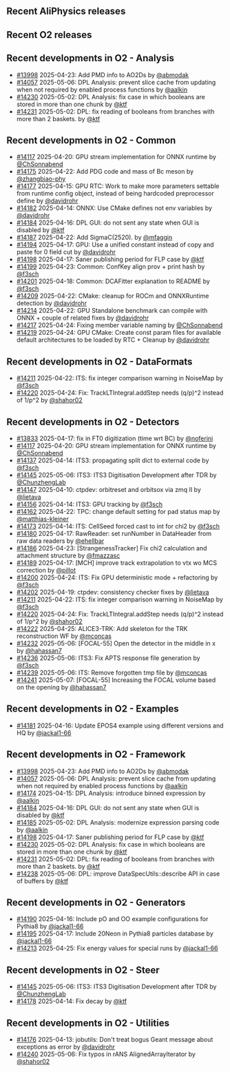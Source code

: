 ## Recent AliPhysics releases
## Recent O2 releases
## Recent developments in O2 - Analysis
- [\#13998](https://github.com/AliceO2Group/AliceO2/pull/13998) 2025-04-23: Add PMD info to AO2Ds by [@abmodak](https://github.com/abmodak)
- [\#14057](https://github.com/AliceO2Group/AliceO2/pull/14057) 2025-05-06: DPL Analysis: prevent slice cache from updating when not required by enabled process functions by [@aalkin](https://github.com/aalkin)
- [\#14230](https://github.com/AliceO2Group/AliceO2/pull/14230) 2025-05-02: DPL Analysis: fix case in which booleans are stored in more than one chunk by [@ktf](https://github.com/ktf)
- [\#14231](https://github.com/AliceO2Group/AliceO2/pull/14231) 2025-05-02: DPL: fix reading of booleans from branches with more than 2 baskets. by [@ktf](https://github.com/ktf)
## Recent developments in O2 - Common
- [\#14117](https://github.com/AliceO2Group/AliceO2/pull/14117) 2025-04-20: GPU stream implementation for ONNX runtime by [@ChSonnabend](https://github.com/ChSonnabend)
- [\#14175](https://github.com/AliceO2Group/AliceO2/pull/14175) 2025-04-22: Add PDG code and mass of Bc meson by [@zhangbiao-phy](https://github.com/zhangbiao-phy)
- [\#14177](https://github.com/AliceO2Group/AliceO2/pull/14177) 2025-04-15: GPU RTC: Work to make more parameters settable from runtime config object, instead of being hardcoded preprocessor define by [@davidrohr](https://github.com/davidrohr)
- [\#14182](https://github.com/AliceO2Group/AliceO2/pull/14182) 2025-04-14: ONNX: Use CMake defines not env variables by [@davidrohr](https://github.com/davidrohr)
- [\#14184](https://github.com/AliceO2Group/AliceO2/pull/14184) 2025-04-16: DPL GUI: do not sent any state when GUI is disabled by [@ktf](https://github.com/ktf)
- [\#14187](https://github.com/AliceO2Group/AliceO2/pull/14187) 2025-04-22: Add SigmaC(2520). by [@mfaggin](https://github.com/mfaggin)
- [\#14194](https://github.com/AliceO2Group/AliceO2/pull/14194) 2025-04-17: GPU: Use a unified constant instead of copy and paste for 0 field cut by [@davidrohr](https://github.com/davidrohr)
- [\#14198](https://github.com/AliceO2Group/AliceO2/pull/14198) 2025-04-17: Saner publishing period for FLP case by [@ktf](https://github.com/ktf)
- [\#14199](https://github.com/AliceO2Group/AliceO2/pull/14199) 2025-04-23: Common: ConfKey align prov + print hash by [@f3sch](https://github.com/f3sch)
- [\#14201](https://github.com/AliceO2Group/AliceO2/pull/14201) 2025-04-18: Common: DCAFitter explanation to README by [@f3sch](https://github.com/f3sch)
- [\#14209](https://github.com/AliceO2Group/AliceO2/pull/14209) 2025-04-22: CMake: cleanup for ROCm and ONNXRuntime detection by [@davidrohr](https://github.com/davidrohr)
- [\#14214](https://github.com/AliceO2Group/AliceO2/pull/14214) 2025-04-22: GPU Standalone benchmark can compile with ONNX + couple of related fixes by [@davidrohr](https://github.com/davidrohr)
- [\#14217](https://github.com/AliceO2Group/AliceO2/pull/14217) 2025-04-24: Fixing member variable naming by [@ChSonnabend](https://github.com/ChSonnabend)
- [\#14219](https://github.com/AliceO2Group/AliceO2/pull/14219) 2025-04-24: GPU CMake: Create const param files for available default architectures to be loaded by RTC + Cleanup by [@davidrohr](https://github.com/davidrohr)
## Recent developments in O2 - DataFormats
- [\#14211](https://github.com/AliceO2Group/AliceO2/pull/14211) 2025-04-22: ITS: fix integer comparison warning in NoiseMap by [@f3sch](https://github.com/f3sch)
- [\#14220](https://github.com/AliceO2Group/AliceO2/pull/14220) 2025-04-24: Fix: TrackLTIntegral.addStep needs (q/p)^2 instead of 1/p^2 by [@shahor02](https://github.com/shahor02)
## Recent developments in O2 - Detectors
- [\#13833](https://github.com/AliceO2Group/AliceO2/pull/13833) 2025-04-17: fix in FT0 digitization (time wrt BC) by [@noferini](https://github.com/noferini)
- [\#14117](https://github.com/AliceO2Group/AliceO2/pull/14117) 2025-04-20: GPU stream implementation for ONNX runtime by [@ChSonnabend](https://github.com/ChSonnabend)
- [\#14137](https://github.com/AliceO2Group/AliceO2/pull/14137) 2025-04-14: ITS3: propagating split dict to external code by [@f3sch](https://github.com/f3sch)
- [\#14145](https://github.com/AliceO2Group/AliceO2/pull/14145) 2025-05-06: ITS3: ITS3 Digitisation Development after TDR by [@ChunzhengLab](https://github.com/ChunzhengLab)
- [\#14147](https://github.com/AliceO2Group/AliceO2/pull/14147) 2025-04-10: ctpdev: orbitreset and orbitsox via zmq II by [@lietava](https://github.com/lietava)
- [\#14156](https://github.com/AliceO2Group/AliceO2/pull/14156) 2025-04-14: ITS3: GPU tracking by [@f3sch](https://github.com/f3sch)
- [\#14162](https://github.com/AliceO2Group/AliceO2/pull/14162) 2025-04-22: TPC: change default setting for pad status map by [@matthias-kleiner](https://github.com/matthias-kleiner)
- [\#14173](https://github.com/AliceO2Group/AliceO2/pull/14173) 2025-04-14: ITS: CellSeed forced cast to int for chi2 by [@f3sch](https://github.com/f3sch)
- [\#14180](https://github.com/AliceO2Group/AliceO2/pull/14180) 2025-04-17: RawReader: set runNumber in DataHeader from raw data readers by [@ehellbar](https://github.com/ehellbar)
- [\#14186](https://github.com/AliceO2Group/AliceO2/pull/14186) 2025-04-23: [StrangenessTracker] Fix chi2 calculation and attachment structure by [@fmazzasc](https://github.com/fmazzasc)
- [\#14189](https://github.com/AliceO2Group/AliceO2/pull/14189) 2025-04-17: [MCH] improve track extrapolation to vtx wo MCS correction by [@pillot](https://github.com/pillot)
- [\#14200](https://github.com/AliceO2Group/AliceO2/pull/14200) 2025-04-24: ITS: Fix GPU deterministic mode + refactoring by [@f3sch](https://github.com/f3sch)
- [\#14202](https://github.com/AliceO2Group/AliceO2/pull/14202) 2025-04-19: ctpdev: consistency checker fixes by [@lietava](https://github.com/lietava)
- [\#14211](https://github.com/AliceO2Group/AliceO2/pull/14211) 2025-04-22: ITS: fix integer comparison warning in NoiseMap by [@f3sch](https://github.com/f3sch)
- [\#14220](https://github.com/AliceO2Group/AliceO2/pull/14220) 2025-04-24: Fix: TrackLTIntegral.addStep needs (q/p)^2 instead of 1/p^2 by [@shahor02](https://github.com/shahor02)
- [\#14222](https://github.com/AliceO2Group/AliceO2/pull/14222) 2025-04-25: ALICE3-TRK: Add skeleton for the TRK reconstruction WF by [@mconcas](https://github.com/mconcas)
- [\#14232](https://github.com/AliceO2Group/AliceO2/pull/14232) 2025-05-06: [FOCAL-55] Open the detector in the middle in x by [@hahassan7](https://github.com/hahassan7)
- [\#14236](https://github.com/AliceO2Group/AliceO2/pull/14236) 2025-05-06: ITS3: Fix APTS response file generation by [@f3sch](https://github.com/f3sch)
- [\#14239](https://github.com/AliceO2Group/AliceO2/pull/14239) 2025-05-06: ITS: Remove forgotten tmp file by [@mconcas](https://github.com/mconcas)
- [\#14241](https://github.com/AliceO2Group/AliceO2/pull/14241) 2025-05-07: [FOCAL-55] Increasing the FOCAL volume based on the opening by [@hahassan7](https://github.com/hahassan7)
## Recent developments in O2 - Examples
- [\#14181](https://github.com/AliceO2Group/AliceO2/pull/14181) 2025-04-16: Update EPOS4 example using different versions and HQ by [@jackal1-66](https://github.com/jackal1-66)
## Recent developments in O2 - Framework
- [\#13998](https://github.com/AliceO2Group/AliceO2/pull/13998) 2025-04-23: Add PMD info to AO2Ds by [@abmodak](https://github.com/abmodak)
- [\#14057](https://github.com/AliceO2Group/AliceO2/pull/14057) 2025-05-06: DPL Analysis: prevent slice cache from updating when not required by enabled process functions by [@aalkin](https://github.com/aalkin)
- [\#14174](https://github.com/AliceO2Group/AliceO2/pull/14174) 2025-04-15: DPL Analysis: introduce binned expression by [@aalkin](https://github.com/aalkin)
- [\#14184](https://github.com/AliceO2Group/AliceO2/pull/14184) 2025-04-16: DPL GUI: do not sent any state when GUI is disabled by [@ktf](https://github.com/ktf)
- [\#14185](https://github.com/AliceO2Group/AliceO2/pull/14185) 2025-05-02: DPL Analysis: modernize expression parsing code by [@aalkin](https://github.com/aalkin)
- [\#14198](https://github.com/AliceO2Group/AliceO2/pull/14198) 2025-04-17: Saner publishing period for FLP case by [@ktf](https://github.com/ktf)
- [\#14230](https://github.com/AliceO2Group/AliceO2/pull/14230) 2025-05-02: DPL Analysis: fix case in which booleans are stored in more than one chunk by [@ktf](https://github.com/ktf)
- [\#14231](https://github.com/AliceO2Group/AliceO2/pull/14231) 2025-05-02: DPL: fix reading of booleans from branches with more than 2 baskets. by [@ktf](https://github.com/ktf)
- [\#14238](https://github.com/AliceO2Group/AliceO2/pull/14238) 2025-05-06: DPL: improve DataSpecUtils::describe API in case of buffers by [@ktf](https://github.com/ktf)
## Recent developments in O2 - Generators
- [\#14190](https://github.com/AliceO2Group/AliceO2/pull/14190) 2025-04-16: Include pO and OO example configurations for Pythia8 by [@jackal1-66](https://github.com/jackal1-66)
- [\#14195](https://github.com/AliceO2Group/AliceO2/pull/14195) 2025-04-17: Include 20Neon in Pythia8 particles database by [@jackal1-66](https://github.com/jackal1-66)
- [\#14213](https://github.com/AliceO2Group/AliceO2/pull/14213) 2025-04-25: Fix energy values for special runs by [@jackal1-66](https://github.com/jackal1-66)
## Recent developments in O2 - Steer
- [\#14145](https://github.com/AliceO2Group/AliceO2/pull/14145) 2025-05-06: ITS3: ITS3 Digitisation Development after TDR by [@ChunzhengLab](https://github.com/ChunzhengLab)
- [\#14178](https://github.com/AliceO2Group/AliceO2/pull/14178) 2025-04-14: Fix decay by [@ktf](https://github.com/ktf)
## Recent developments in O2 - Utilities
- [\#14176](https://github.com/AliceO2Group/AliceO2/pull/14176) 2025-04-13: jobutils: Don't treat bogus Geant message about exceptions as error by [@davidrohr](https://github.com/davidrohr)
- [\#14240](https://github.com/AliceO2Group/AliceO2/pull/14240) 2025-05-06: Fix typos in rANS AlignedArrayIterator by [@shahor02](https://github.com/shahor02)
